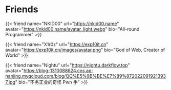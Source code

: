# Friends

{{< friend name="NKID00" url="https://nkid00.name" avatar="https://nkid00.name/avatar_light.webp" bio="All-round Programmer" >}}

{{< friend name="X1r0z" url="https://exp10it.cn" avatar="https://exp10it.cn/images/avatar.png" bio="God of Web, Creator of World" >}}

{{< friend name="Nightu" url="https://nightu.darkflow.top" avatar="https://blog-1310088624.cos.ap-nanjing.myqcloud.com/blog/QQ%E5%9B%BE%E7%89%8720220919213937.jpg" bio="不务正业的奇怪 Pwn 手" >}}

